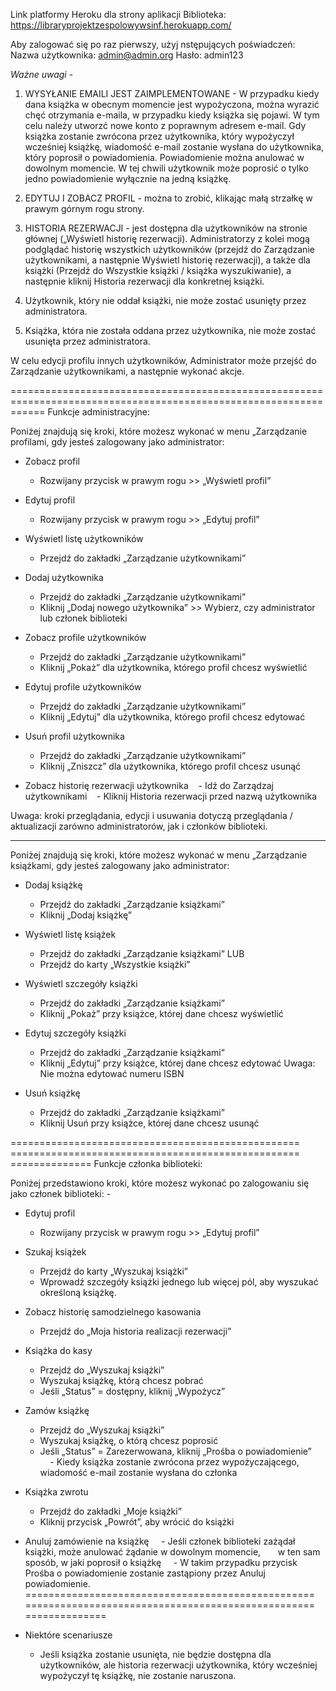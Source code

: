 Link platformy Heroku dla strony aplikacji Biblioteka:
https://libraryprojektzespolowywsinf.herokuapp.com/

Aby zalogować się po raz pierwszy, użyj nstępujących poświadczeń:
Nazwa użytkownika: admin@admin.org
Hasło: admin123

*Ważne uwagi* - 
1. WYSYŁANIE EMAILI JEST ZAIMPLEMENTOWANE - W przypadku kiedy dana książka w obecnym momencie jest wypożyczona, można wyrazić chęć otrzymania e-maila, w przypadku kiedy książka się pojawi. W tym celu należy utworzć nowe konto z poprawnym adresem e-mail. Gdy książka zostanie zwrócona przez użytkownika, który wypożyczył wcześniej książkę, wiadomość e-mail zostanie wysłana do użytkownika, który poprosił o powiadomienia. Powiadomienie można anulować w dowolnym momencie. W tej chwili użytkownik może poprosić o tylko jedno powiadomienie wyłącznie na jedną książkę.


2. EDYTUJ I ZOBACZ PROFIL - można to zrobić, klikając małą strzałkę w prawym górnym rogu strony.


3. HISTORIA REZERWACJI - jest dostępna dla użytkowników na stronie głównej („Wyświetl historię rezerwacji). Administratorzy z kolei mogą podglądać historię wszystkich użytkowników (przejdź do Zarządzanie użytkownikami, a następnie Wyświetl historię rezerwacji), a także dla książki (Przejdź do Wszystkie książki / książka wyszukiwanie), a następnie kliknij Historia rezerwacji dla konkretnej książki.

4. Użytkownik, który nie oddał książki, nie może zostać usunięty przez administratora.

5. Książka, która nie została oddana przez użytkownika, nie może zostać usunięta przez administratora.

W celu edycji profilu innych użytkowników, Administrator może przejść do Zarządzanie użytkownikami, a następnie wykonać akcje.

==================================================================================================================
Funkcje administracyjne:

Poniżej znajdują się kroki, które możesz wykonać w menu „Zarządzanie profilami, gdy jesteś zalogowany jako administrator:

* Zobacz profil
	- Rozwijany przycisk w prawym rogu >> „Wyświetl profil”
	
* Edytuj profil
	- Rozwijany przycisk w prawym rogu >> „Edytuj profil”

* Wyświetl listę użytkowników
	- Przejdź do zakładki „Zarządzanie użytkownikami”

* Dodaj użytkownika
	- Przejdź do zakładki „Zarządzanie użytkownikami”
	- Kliknij „Dodaj nowego użytkownika” >> Wybierz, czy administrator lub członek biblioteki

* Zobacz profile użytkowników
	- Przejdź do zakładki „Zarządzanie użytkownikami”
	- Kliknij „Pokaż” dla użytkownika, którego profil chcesz wyświetlić

* Edytuj profile użytkowników
	- Przejdź do zakładki „Zarządzanie użytkownikami”
	- Kliknij „Edytuj” dla użytkownika, którego profil chcesz edytować

* Usuń profil użytkownika
	- Przejdź do zakładki „Zarządzanie użytkownikami”
	- Kliknij „Zniszcz” dla użytkownika, którego profil chcesz usunąć

* Zobacz historię rezerwacji użytkownika
   - Idź do Zarządzaj użytkownikami
   - Kliknij Historia rezerwacji przed nazwą użytkownika

Uwaga: kroki przeglądania, edycji i usuwania dotyczą przeglądania / aktualizacji zarówno administratorów, jak i członków biblioteki.
_________________________________________________________________________________________________________________

Poniżej znajdują się kroki, które możesz wykonać w menu „Zarządzanie książkami, gdy jesteś zalogowany jako administrator:

* Dodaj książkę
	- Przejdź do zakładki „Zarządzanie książkami”
	- Kliknij „Dodaj książkę”

* Wyświetl listę książek
	- Przejdź do zakładki „Zarządzanie książkami”
LUB
	- Przejdź do karty „Wszystkie książki”

* Wyświetl szczegóły książki
	- Przejdź do zakładki „Zarządzanie książkami”
	- Kliknij „Pokaż” przy książce, której dane chcesz wyświetlić

* Edytuj szczegóły książki
	- Przejdź do zakładki „Zarządzanie książkami”
	- Kliknij „Edytuj” przy książce, której dane chcesz edytować
Uwaga: Nie można edytować numeru ISBN

* Usuń książkę
	- Przejdź do zakładki „Zarządzanie książkami”
	- Kliknij Usuń przy książce, której dane chcesz usunąć

================================================== ================================================== ==============
Funkcje członka biblioteki:

Poniżej przedstawiono kroki, które możesz wykonać po zalogowaniu się jako członek biblioteki: -

* Edytuj profil
	- Rozwijany przycisk w prawym rogu >> „Edytuj profil”

* Szukaj książek
	- Przejdź do karty „Wyszukaj książki”
	- Wprowadź szczegóły książki jednego lub więcej pól, aby wyszukać określoną książkę.

* Zobacz historię samodzielnego kasowania
	- Przejdź do „Moja historia realizacji rezerwacji”

* Książka do kasy
	- Przejdź do „Wyszukaj książki”
	- Wyszukaj książkę, którą chcesz pobrać
	- Jeśli „Status” = dostępny, kliknij „Wypożycz”

* Zamów książkę
	- Przejdź do „Wyszukaj książki”
	- Wyszukaj książkę, o którą chcesz poprosić
	- Jeśli „Status” = Zarezerwowana, kliknij „Prośba o powiadomienie”
    - Kiedy książka zostanie zwrócona przez wypożyczającego, wiadomość e-mail zostanie wysłana do członka

* Książka zwrotu
	- Przejdź do zakładki „Moje książki”
	- Kliknij przycisk „Powrót”, aby wrócić do książki

* Anuluj zamówienie na książkę
    - Jeśli członek biblioteki zażądał książki, może anulować żądanie w dowolnym momencie,
      w ten sam sposób, w jaki poprosił o książkę
    - W takim przypadku przycisk Prośba o powiadomienie zostanie zastąpiony przez Anuluj powiadomienie.
================================================== ================================================== ==============


* Niektóre scenariusze
	- Jeśli książka zostanie usunięta, nie będzie dostępna dla użytkowników, ale historia rezerwacji użytkownika,
	  który wcześniej wypożyczył tę książkę, nie zostanie naruszona.
	
